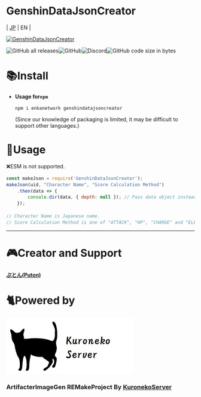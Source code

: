# GenshinDataJsonCreator
| [JP](README-JP.md) | EN |

[![GenshinDataJsonCreator](https://github.com/Puton1221/GenshinDataJsonCreator/actions/workflows/npm-publish-github-packages.yml/badge.svg)](https://github.com/Puton1221/GenshinDataJsonCreator/actions/workflows/npm-publish-github-packages.yml)

![GitHub all releases](https://img.shields.io/github/downloads/Puton1221/GenshinDataJsonCreator/total?logo=GitHub&style=for-the-badge)![GitHub](https://img.shields.io/github/license/Puton1221/GenshinDataJsonCreator?logo=GitBook&style=for-the-badge)![Discord](https://img.shields.io/discord/867038364552396860?logo=Discord&style=for-the-badge)![GitHub code size in bytes](https://img.shields.io/github/languages/code-size/Puton1221/GenshinDataJsonCreator?logo=Files&style=for-the-badge)

# 📚Install
- **Usage for`npm`**
  ```shell
  npm i enkanetwork genshindatajsoncreator
  ```
  (Since our knowledge of packaging is limited, it may be difficult to support other languages.)

# 🤖Usage
❌ESM is not supported.
```js
const makeJson = require('GenshinDataJsonCreator');
makeJson(uid, "Character Name", "Score Calculation Method")
    .then(data => {
        console.dir(data, { depth: null }); // Pass data object instead of data.json.
    });

// Character Name is Japanese name.
// Score Calculation Method is one of "ATTACK", "HP", "CHARGE" and "ELEMENT".
```

---

# 🎮Creator and Support
#### [ぷとん(Puton)](https://github.com/Puton1221)
# 🐈Powered by 
![KuronekoServer](https://raw.githubusercontent.com/kuroneko6423/kuroneko6423/main/kuronekoServer.jpg)
### ArtifacterImageGen REMakeProject By [KuronekoServer](https://kuroneko6423.com/)
